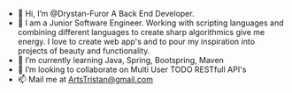 - 👋 Hi, I’m @Drystan-Furor A Back End Developer.
- 👀 I am a Junior Software Engineer. Working with scripting languages and combining different languages to create sharp algorithmics give me energy. I love to create web app's and to pour my inspiration into projects of beauty and functionality.
- 🌱 I’m currently learning Java, Spring, Bootspring, Maven
- 💞️ I’m looking to collaborate on Multi User TODO RESTfull API's
- 📫 Mail me at ArtsTristan@gmail.com

<!---
Drystan-Furor/Drystan-Furor is a ✨ special ✨ repository because its `README.md` (this file) appears on your GitHub profile.
You can click the Preview link to take a look at your changes.
--->
